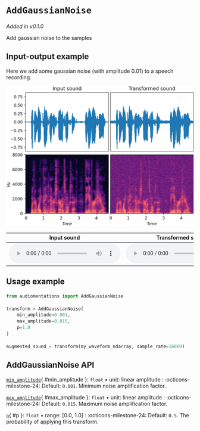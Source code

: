 # `AddGaussianNoise`

_Added in v0.1.0_

Add gaussian noise to the samples

## Input-output example

Here we add some gaussian noise (with amplitude 0.01) to a speech recording.

![Input-output waveforms and spectrograms](AddGaussianNoise.webp)

| Input sound                                                                             | Transformed sound                                                                             |
|-----------------------------------------------------------------------------------------|-----------------------------------------------------------------------------------------------|
| <audio controls><source src="../AddGaussianNoise_input.flac" type="audio/flac"></audio> | <audio controls><source src="../AddGaussianNoise_transformed.flac" type="audio/flac"></audio> | 


## Usage example

```python
from audiomentations import AddGaussianNoise

transform = AddGaussianNoise(
    min_amplitude=0.001,
    max_amplitude=0.015,
    p=1.0
)

augmented_sound = transform(my_waveform_ndarray, sample_rate=16000)
```

## AddGaussianNoise API

[`min_amplitude`](#min_amplitude){ #min_amplitude }: `float` • unit: linear amplitude
:   :octicons-milestone-24: Default: `0.001`. Minimum noise amplification factor.

[`max_amplitude`](#max_amplitude){ #max_amplitude }: `float` • unit: linear amplitude
:   :octicons-milestone-24: Default: `0.015`. Maximum noise amplification factor.

[`p`](#p){ #p }: `float` • range: [0.0, 1.0]
:   :octicons-milestone-24: Default: `0.5`. The probability of applying this transform.
